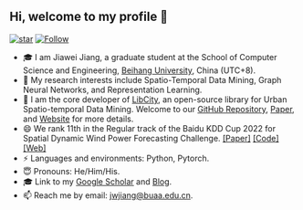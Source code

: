 ## Hi, welcome to my profile 👋

[![star](https://img.shields.io/github/stars/aptx1231?affiliations=OWNER%2CCOLLABORATOR%2CORGANIZATION_MEMBER&style=social)](https://github.com/aptx1231) [![Follow](https://img.shields.io/github/followers/aptx1231?style=social)](https://github.com/aptx1231)

- 🎓 I am Jiawei Jiang, a graduate student at the School of Computer Science and Engineering, [Beihang University](http://www.buaa.edu.cn/), China (UTC+8).
- 🌱 My research interests include Spatio-Temporal Data Mining, Graph Neural Networks, and Representation Learning.
- 💪 I am the core developer of [LibCity](https://github.com/LibCity), an open-source library for Urban Spatio-temporal Data Mining. Welcome to our [GitHub Repository](https://github.com/LibCity/Bigscity-LibCity), [Paper](https://dl.acm.org/doi/pdf/10.1145/3474717.3483923), and [Website](https://libcity.ai/) for more details. 
- 😄 We rank 11th in the Regular track of the Baidu KDD Cup 2022 for Spatial Dynamic Wind Power Forecasting Challenge. [[Paper]](https://baidukddcup2022.github.io/papers/Baidu_KDD_Cup_2022_Workshop_paper_9863.pdf) [[Code]](https://github.com/BUAABIGSCity/KDDCUP2022) [[Web]](https://aistudio.baidu.com/aistudio/competition/detail/152/0/introduction)
- ⚡ Languages and environments: Python, Pytorch.
- 😇 Pronouns: He/Him/His.
- 🎓 Link to my [Google Scholar](https://scholar.google.com/citations?user=YnJND9UAAAAJ&hl=zh-CN) and [Blog](https://aptx1231.github.io/).
- 📫 Reach me by email: [jwjiang@buaa.edu.cn](mailto:jwjiang@buaa.edu.cn).

